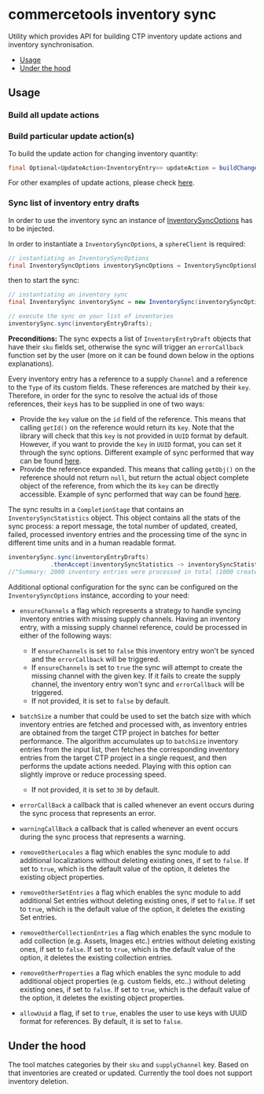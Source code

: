 # commercetools inventory sync

Utility which provides API for building CTP inventory update actions and inventory synchronisation.

- [Usage](#usage)
- [Under the hood](#under-the-hood)


## Usage

### Build all update actions

<!-- TODO: Probably #14 affects inventory sync as well. Ensure before providing the code snippet. -->

### Build particular update action(s)

To build the update action for changing inventory quantity:

````java
final Optional<UpdateAction<InventoryEntry>> updateAction = buildChangeQuantityAction(oldInventory, inventoryDraft);
````

For other examples of update actions, please check [here]().

<!-- TODO: Provide relevant integration tests in a dedicated branch -->

### Sync list of inventory entry drafts

In order to use the inventory sync an instance of
[InventorySyncOptions](https://github.com/commercetools/commercetools-sync-java/blob/master/src/main/java/com/commercetools/sync/inventories/InventorySyncOptions.java)
has to be injected.

In order to instantiate a `InventorySyncOptions`, a `sphereClient` is required:

````java
// instantiating an InventorySyncOptions
final InventorySyncOptions inventorySyncOptions = InventorySyncOptionsBuilder.of(sphereClient).build();
````

then to start the sync:

````java
// instantiating an inventory sync
final InventorySync inventorySync = new InventorySync(inventorySyncOptions);

// execute the sync on your list of inventories
inventorySync.sync(inventoryEntryDrafts);
````

**Preconditions:** The sync expects a list of `InventoryEntryDraft` objects that have their `sku` fields set,
otherwise the sync will trigger an `errorCallback` function set by the user (more on it can be found down below in the options explanations).

 Every inventory entry has a reference to a supply `Channel` and a reference to the `Type` of its custom fields. These 
 references are matched by their `key`. Therefore, in order for the sync to resolve the actual ids of those references, 
 their `key`s has to be supplied in one of two ways:
 - Provide the `key` value on the `id` field of the reference. This means that calling `getId()` on the
 reference would return its `key`. Note that the library will check that this `key` is not 
 provided in `UUID` format by default. However, if you want to provide the `key` in `UUID` format, you can
  set it through the sync options. Different example of sync performed that way can be found [here](https://github.com/commercetools/commercetools-sync-java/blob/master/src/integration-test/java/com/commercetools/sync/inventories/InventorySyncTest.java#L128).
 - Provide the reference expanded. This means that calling `getObj()` on the reference should not return `null`,
  but return the actual object complete object of the reference, from which the its `key` can be directly accessible. 
  Example of sync performed that way can be found [here](https://github.com/commercetools/commercetools-sync-java/blob/master/src/integration-test/java/com/commercetools/sync/inventories/InventorySyncTest.java#L181).

<!-- TODO: Ensure above paths to examples in a dedicated branch -->

The sync results in a `CompletionStage` that contains an `InventorySyncStatistics` object. This object contains all
the stats of the sync process: a report message, the total number of updated, created, failed, processed inventory entries
and the processing time of the sync in different time units and in a human readable format.

<!-- TODO: Update above after resolving #23 -->
<!-- TODO: Consider if getStatistics() is needed. Express your doubts in a #23 -->
````java
inventorySync.sync(inventoryEntryDrafts)
            .thenAccept(inventorySyncStatistics -> inventorySyncStatistics.getReportMessage());
//"Summary: 2000 inventory entries were processed in total (1000 created, 995 updated, 5 failed to sync)"
````

Additional optional configuration for the sync can be configured on the `InventorySyncOptions` instance, according to your need:

- `ensureChannels`
a flag which represents a strategy to handle syncing inventory entries with missing supply channels.
Having an inventory entry, with a missing supply channel reference, could be processed in either of the following ways:
    - If `ensureChannels` is set to `false` this inventory entry won't be synced and the `errorCallback` will be triggered.
    - If `ensureChannels` is set to `true` the sync will attempt to create the missing channel with the given key.
      If it fails to create the supply channel, the inventory entry won't sync and `errorCallback` will be triggered.
    - If not provided, it is set to `false` by default.

- `batchSize`
a number that could be used to set the batch size with which inventory entries are fetched and processed with,
as inventory entries are obtained from the target CTP project in batches for better performance. The algorithm accumulates up to
`batchSize` inventory entries from the input list, then fetches the corresponding inventory entries from the target CTP project
in a single request, and then performs the update actions needed. Playing with this option can slightly improve or reduce processing speed.
    - If not provided, it is set to `30` by default.

- `errorCallBack`
a callback that is called whenever an event occurs during the sync process that represents an error.

- `warningCallBack`
a callback that is called whenever an event occurs during the sync process that represents a warning.

- `removeOtherLocales`
a flag which enables the sync module to add additional localizations without deleting existing ones, if set to `false`.
If set to `true`, which is the default value of the option, it deletes the existing object properties.

- `removeOtherSetEntries`
a flag which enables the sync module to add additional Set entries without deleting existing ones, if set to `false`.
If set to `true`, which is the default value of the option, it deletes the existing Set entries.

- `removeOtherCollectionEntries`
a flag which enables the sync module to add collection (e.g. Assets, Images etc.) entries without deleting existing
ones, if set to `false`. If set to `true`, which is the default value of the option, it deletes the existing collection
entries.

- `removeOtherProperties`
a flag which enables the sync module to add additional object properties (e.g. custom fields, etc..) without deleting
existing ones, if set to `false`. If set to `true`, which is the default value of the option, it deletes the existing
object properties.

- `allowUuid`
a flag, if set to `true`, enables the user to use keys with UUID format for references. By default, it is set to `false`.


<!-- TODO It seems that I don't use all of them e.g. removeOtherSet/CollectionEntries however they are enable by inheritance. Ensure if should they be documented here -->

## Under the hood

The tool matches categories by their `sku` and `supplyChannel` key. Based on that inventories are created or updated.
Currently the tool does not support inventory deletion.
